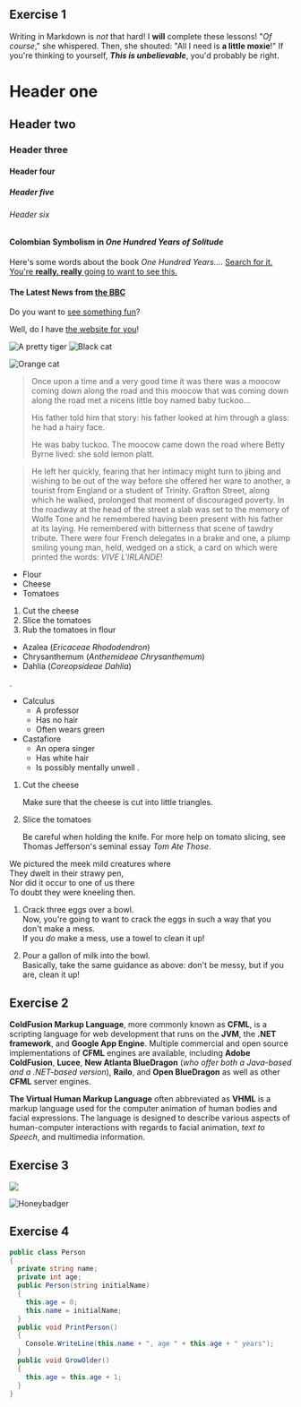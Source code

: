 ## Exercise 1
Writing in Markdown is _not_ that hard!
I **will** complete these lessons!
"_Of course_," she whispered. Then, she shouted: "All I need is **a little moxie**!"
If you're thinking to yourself, **_This is unbelievable_**, you'd probably be right.
# Header one
## Header two
### Header three
#### Header four
##### Header five
###### Header six
#### Colombian Symbolism in _One Hundred Years of Solitude_

Here's some words about the book _One Hundred Years..._.
[Search for it.](www.google.com)
[You're **really, really** going to want to see this.](www.dailykitten.com)
#### The Latest News from [the BBC](www.bbc.com/news)
Do you want to [see something fun][a fun place]?

Well, do I have [the website for you][another fun place]!

[a fun place]: www.zombo.com
[another fun place]:www.stumbleupon.com
![A pretty tiger](https://upload.wikimedia.org/wikipedia/commons/5/56/Tiger.50.jpg)
![Black cat][Black]

![Orange cat][Orange]

[Black]: https://upload.wikimedia.org/wikipedia/commons/a/a3/81_INF_DIV_SSI.jpg
[Orange]: http://icons.iconarchive.com/icons/google/noto-emoji-animals-nature/256/22221-cat-icon.png

>Once upon a time and a very good time it was there was a moocow coming down along the road and this moocow that was coming down along the road met a nicens little boy named baby tuckoo...
>
>His father told him that story: his father looked at him through a glass: he had a hairy face.
>
>He was baby tuckoo. The moocow came down the road where Betty Byrne lived: she sold lemon platt.

>He left her quickly, fearing that her intimacy might turn to jibing and wishing to be out of the way before she offered her ware to another, a tourist from England or a student of Trinity. Grafton Street, along which he walked, prolonged that moment of discouraged poverty. In the roadway at the head of the street a slab was set to the memory of Wolfe Tone and he remembered having been present with his father at its laying. He remembered with bitterness that scene of tawdry tribute. There were four French delegates in a brake and one, a plump smiling young man, held, wedged on a stick, a card on which were printed the words: _VIVE L'IRLANDE_!
* Flour
* Cheese
* Tomatoes
1. Cut the cheese
2. Slice the tomatoes
3. Rub the tomatoes in flour
* Azalea (_Ericaceae Rhododendron_)
* Chrysanthemum (_Anthemideae Chrysanthemum_)
* Dahlia (_Coreopsideae Dahlia_)

.


* Calculus 
  * A professor 
  * Has no hair
  * Often wears green
* Castafiore
  * An opera singer
  * Has white hair
  * Is possibly mentally unwell
  .
1. Cut the cheese
   
   Make sure that the cheese is cut into little   triangles.

2. Slice the tomatoes
  
   Be careful when holding the knife.
  For more help on tomato slicing, see Thomas Jefferson's seminal essay _Tom Ate Those_.


  We pictured the meek mild creatures where  
They dwelt in their strawy pen,  
Nor did it occur to one of us there  
To doubt they were kneeling then.

1. Crack three eggs over a bowl.  
Now, you're going to want to crack the eggs in such a   way that you don't make a mess.  
If you _do_ make a mess, use a towel to clean it up!  

2. Pour a gallon of milk into the bowl.    
Basically, take the same guidance as above: don't be    messy, but if you are, clean it up!


## Exercise 2
**ColdFusion Markup Language**, more commonly known as **CFML**, is a scripting language for web development that runs on the **JVM**, the **.NET framework**, and **Google App Engine**. Multiple commercial and open source implementations of **CFML** engines are available, including **Adobe ColdFusion**, **Lucee**, **New Atlanta BlueDragon** (_who offer both a Java-based and a .NET-based version_), **Railo**, and **Open BlueDragon** as well as other **CFML** server engines.

**The Virtual Human Markup Language** often abbreviated as **VHML** is a markup language used for the computer animation of human bodies and facial expressions. The language is designed to describe various aspects of human-computer interactions with regards to facial animation, _text to Speech_, and multimedia information.

## Exercise 3


[![](http://img.youtube.com/vi/youtube.com/watch?v=dQw4w9WgXcQ/0.jpg)](https://www.youtube.com/watch?v=dQw4w9WgXcQ)

![Honeybadger](https://tenikwa.com/wp-content/uploads/badger-for-web.jpg)

## Exercise 4

```C#
public class Person
{
  private string name;
  private int age;
  public Person(string initialName)
  {
    this.age = 0;
    this.name = initialName;
  }
  public void PrintPerson()
  {
    Console.WriteLine(this.name + ", age " + this.age + " years");
  }
  public void GrowOlder()
  {
    this.age = this.age + 1;
  }
}



